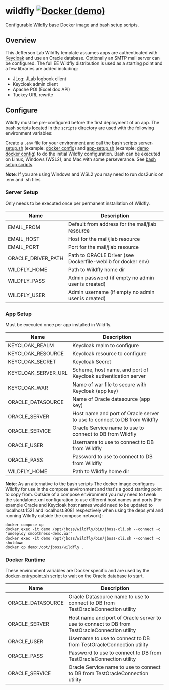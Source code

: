 # wildfly [![Docker (demo)](https://img.shields.io/docker/v/jeffersonlab/wildfly?sort=semver&label=DockerHub)](https://hub.docker.com/r/jeffersonlab/wildfly)
Configurable [Wildfly](https://www.wildfly.org/) base Docker image and bash setup scripts.

## Overview
This Jefferson Lab Wildfly template assumes apps are authenticated with [Keycloak](https://www.keycloak.org/) and use an Oracle database.  Optionally an SMTP mail server can be configured.   The full EE Wildfly distribution is used as a starting point and a few libraries are added including:

 - JLog: JLab logbook client
 - Keycloak admin client
 - Apache POI (Excel doc API)
 - Tuckey URL rewrite

## Configure
Wildfly must be pre-configured before the first deployment of an app.  The bash scripts located in the `scripts` directory are used with the following environment variables:

Create a `.env` file for your environment and call the bash scripts [server-setup.sh](https://github.com/JeffersonLab/wildfly/blob/main/scripts/server-setup.sh) (example: [docker config](https://github.com/JeffersonLab/wildfly/blob/main/config/docker-server.env)) and [app-setup.sh](https://github.com/JeffersonLab/wildfly/blob/main/scripts/app-setup.sh) (example: [demo docker config](https://github.com/JeffersonLab/smoothness/blob/main/docker/demo/smoothness-demo-setup.env)) to do the initial Wildfly configuration.   Bash can be executed on Linux, Windows (WSL2), and Mac with some perseverance.  See [bash setup scripts](https://github.com/JeffersonLab/wildfly/tree/main/scripts).

**Note**: If you are using Windows and WSL2 you may need to run dos2unix on .env and .sh files

### Server Setup 
Only needs to be executed once per permanent installation of Wildfly.

| Name                | Description                                                  |
|---------------------|--------------------------------------------------------------|
| EMAIL_FROM          | Default from address for the mail/jlab resource              |
| EMAIL_HOST          | Host for the mail/jlab resource                              |
| EMAIL_PORT          | Port for the mail/jlab resource                              |
| ORACLE_DRIVER_PATH  | Path to ORACLE Driver (see Dockerfile-weblib for docker env) |
| WILDFLY_HOME        | Path to Wildfly home dir                                     | 
| WILDFLY_PASS        | Admin password (if empty no admin user is created)           |
| WILDFLY_USER        | Admin username (if empty no admin user is created)           |


### App Setup 
Must be executed once per app installed in Wildfly.

| Name                | Description                                                              |
|---------------------|--------------------------------------------------------------------------|
| KEYCLOAK_REALM      | Keycloak realm to configure                                              |
| KEYCLOAK_RESOURCE   | Keycloak resource to configure                                           |
| KEYCLOAK_SECRET     | Keycloak Secret                                                          |
| KEYCLOAK_SERVER_URL | Scheme, host name, and port of Keycloak authentication server            |
| KEYCLOAK_WAR        | Name of war file to secure with Keycloak (app key)                       |
| ORACLE_DATASOURCE   | Name of Oracle datasource (app key)                                      |
| ORACLE_SERVER       | Host name and port of Oracle server to use to connect to DB from Wildfly |
| ORACLE_SERVICE      | Oracle Service name to use to connect to DB from Wildfly                 |
| ORACLE_USER         | Username to use to connect to DB from Wildfly                            |
| ORACLE_PASS         | Password to use to connect to DB from Wildfly                            |
| WILDFLY_HOME        | Path to Wildfly home dir                                                 | 

**Note**: As an alternative to the bash scripts The docker image configures Wildfly for use in the compose environment and that's a good starting point to copy from.  Outside of a compose environment you may need to tweak the standalone.xml configuration to use different host names and ports (For example Oracle and Keycloak host names would need to be updated to localhost:1521 and localhost:8081 respectively when using the deps.yml and running Wildfly outside the compose network):

```
docker compose up
docker exec -it demo /opt/jboss/wildfly/bin/jboss-cli.sh --connect -c "undeploy smoothness-demo.war"
docker exec -it demo /opt/jboss/wildfly/bin/jboss-cli.sh --connect -c shutdown
docker cp demo:/opt/jboss/wildfly .
```
### Docker Runtime

These environment variables are Docker specific and are used by the [docker-entrypoint.sh](https://github.com/JeffersonLab/wildfly/blob/main/scripts/docker-entrypoint.sh) script to wait on the Oracle database to start.

| Name                | Description                                                                                     |
|---------------------|-------------------------------------------------------------------------------------------------|
| ORACLE_DATASOURCE   | Oracle Datasource name to use to connect to DB from TestOracleConnection utility                |
| ORACLE_SERVER       | Host name and port of Oracle server to use to connect to DB from TestOracleConnection utility   |
| ORACLE_USER         | Username to use to connect to DB from TestOracleConnection utility                              |
| ORACLE_PASS         | Password to use to connect to DB from TestOracleConnection utility                              |
| ORACLE_SERVICE      | Oracle Service name to use to connect to DB from TestOracleConnection utility                   |           

